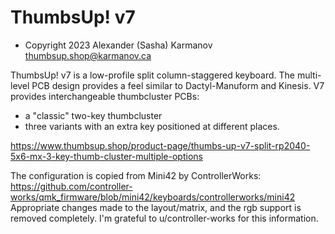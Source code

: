 # ThumbsUp! v7

* Copyright 2023 Alexander (Sasha) Karmanov <thumbsup.shop@karmanov.ca>

ThumbsUp! v7 is a low-profile split column-staggered keyboard.
The multi-level PCB design provides a feel similar to Dactyl-Manuform and Kinesis.
V7 provides interchangeable thumbcluster PCBs:

* a "classic" two-key thumbcluster
* three variants with an extra key positioned at different places.

<https://www.thumbsup.shop/product-page/thumbs-up-v7-split-rp2040-5x6-mx-3-key-thumb-cluster-multiple-options>

The configuration is copied from Mini42 by ControllerWorks:
<https://github.com/controller-works/qmk_firmware/blob/mini42/keyboards/controllerworks/mini42>
Appropriate changes made to the layout/matrix, and the rgb support is removed completely.
I'm grateful to u/controller-works for this information.
